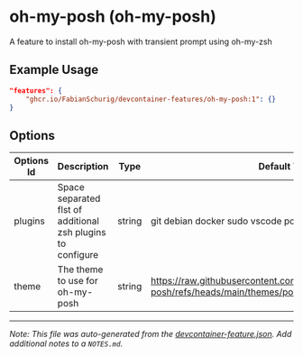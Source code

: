 
# oh-my-posh (oh-my-posh)

A feature to install oh-my-posh with transient prompt using oh-my-zsh

## Example Usage

```json
"features": {
    "ghcr.io/FabianSchurig/devcontainer-features/oh-my-posh:1": {}
}
```

## Options

| Options Id | Description | Type | Default Value |
|-----|-----|-----|-----|
| plugins | Space separated flst of additional zsh plugins to configure | string | git debian docker sudo vscode poetry postgres cp |
| theme | The theme to use for oh-my-posh | string | https://raw.githubusercontent.com/JanDeDobbeleer/oh-my-posh/refs/heads/main/themes/powerlevel10k_rainbow.omp.json |



---

_Note: This file was auto-generated from the [devcontainer-feature.json](https://github.com/FabianSchurig/devcontainer-features/blob/main/src/oh-my-posh/devcontainer-feature.json).  Add additional notes to a `NOTES.md`._
